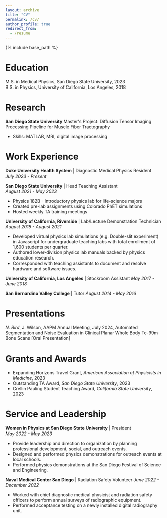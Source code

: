 ```yaml
---
layout: archive
title: "CV"
permalink: /cv/
author_profile: true
redirect_from:
  - /resume
---
```


{% include base_path %}

Education
======
M.S. in Medical Physics, San Diego State University, 2023  
B.S. in Physics, University of California, Los Angeles, 2018

Research
=====
**San Diego State University**
Master's Project: Diffusion Tensor Imaging Processing Pipeline for Muscle Fiber Tractography
* Skills: MATLAB, MRI, digital image processing
  
Work Experience
======
**Duke University Health System** | Diagnostic Medical Physics Resident  
*July 2023 - Present*  

**San Diego State University** | Head Teaching Assistant  
*August 2021 - May 2023*  
* Physics 182B - Introductory physics lab for life-science majors
* Created pre-lab assignments using Colorado PhET simulations
* Hosted weekly TA training meetings

**University of California, Riverside** | Lab/Lecture Demonstration Technician  
*August 2018 - August 2021*  
  * Developed virtual physics lab simulations (e.g. Double-slit experiment) in Javascript for undergraduate teaching labs with total enrollment of 1,600 students per quarter.
  * Authored lower-division physics lab manuals backed by physics education research.
  * Corresponded with teaching assistants to document and resolve hardware and software issues.

**University of California, Los Angeles** | Stockroom Assistant
*May 2017 - June 2018*

**San Bernardino Valley College** | Tutor
*August 2014 - May 2016*

Presentations
======
*N. Bird*, J. Wilson, AAPM Annual Meeting, July 2024, Automated Segmentation and Noise Evaluation in Clinical Planar Whole Body Tc-99m Bone Scans [Oral Presentation]

Grants and Awards
======
* Expanding Horizons Travel Grant, *American Association of Physicists in Medicine*, 2023  
* Outstanding TA Award, *San Diego State University*, 2023  
* Crellin Pauling Student Teaching Award, *California State University*, 2023

Service and Leadership
======
**Women in Physics at San Diego State University** | President  
*May 2022 - May 2023*
* Provide leadership and direction to organization by planning professional development, social,
and outreach events.
* Designed and performed physics demonstrations for outreach events at local schools.
* Performed physics demonstrations at the San Diego Festival of Science and Engineering.

**Naval Medical Center San Diego** | Radiation Safety Volunteer
*June 2022 - December 2022*
* Worked with chief diagnostic medical physicist and radiation safety officers to perform annual surveys of radiographic equipment.
* Performed acceptance testing on a newly installed digital radiography unit.